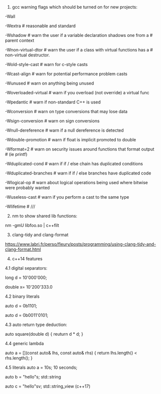 1. gcc warning flags which should be turned on for new projects:

-Wall

-Wextra # reasonable and standard

-Wshadow # warn the user if a variable declaration shadows one from a
         # parent context
         
-Wnon-virtual-dtor # warn the user if a class with virtual functions has a
                   # non-virtual destructor.
                   
-Wold-style-cast # warn for c-style casts

-Wcast-align # warn for potential performance problem casts

-Wunused # warn on anything being unused

-Woverloaded-virtual # warn if you overload (not override) a virtual func

-Wpedantic # warn if non-standard C++ is used

-Wconversion # warn on type conversions that may lose data

-Wsign-conversion # warn on sign conversions

-Wnull-dereference # warn if a null dereference is detected

-Wdouble-promotion # warn if float is implicit promoted to double

-Wformat=2 # warn on security issues around functions that format output
           # (ie printf)

-Wduplicated-cond # warn if if / else chain has duplicated conditions

-Wduplicated-branches # warn if if / else branches have duplicated code

-Wlogical-op # warn about logical operations being used where bitwise were probably wanted

-Wuseless-cast # warn if you perform a cast to the same type

-Wlifetime # ///

2. nm to show shared lib functions:

nm -gmU libfoo.so | c++filt

3. clang-tidy and clang-format

https://www.labri.fr/perso/fleury/posts/programming/using-clang-tidy-and-clang-format.html

4. c++14 features

4.1 digital separators:

long d = 10'000'000;

double x= 10'200'333.0

4.2 binary literals

auto d = 0b1101;

auto d = 0b0011'0101;

4.3 auto return type deduction:

auto square(double d) { reuturn d * d; } 

4.4 generic lambda

auto a = [](const auto& lhs, const auto& rhs) { return lhs.length() < rhs.length(); }

4.5 literals
auto a = 10s;   10 seconds;

auto b = "hello"s;   std::string

auto c = "hello"sv;  std::string_view (c++17)

